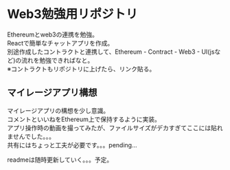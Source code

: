 # Web3勉強用リポジトリ

Ethereumとweb3の連携を勉強。  
Reactで簡単なチャットアプリを作成。  
別途作成したコントラクトと連携して、Ethereum - Contract - Web3 - UI(jsなど)の流れを勉強できればなと。  
※コントラクトもリポジトリに上げたら、リンク貼る。

## マイレージアプリ構想

マイレージアプリの構想を少し意識。  
コメントといいねをEthereum上で保持するように実装。  
アプリ操作時の動画を撮ってみたが、ファイルサイズがデカすぎてここには貼れませんでした。。。  
共有にはちょっと工夫が必要です。。。pending...



readmeは随時更新していく。。。予定。


